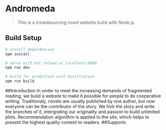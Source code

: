 # Andromeda

> This is a crowdsourcing novel website bulid with Node.js.

## Build Setup

``` bash
# install dependencies
npm install

# serve with hot reload at localhost:8080
npm run dev

# build for production with minification
npm run build
```
##Introduction
In onder to meet the increasing demands of fragmented reading, we bulid a website to make it possible for people to do cooperative writing. Traditionaly, novels are usually published by one author, but now everyone can be the contributor of the story. We fork the story and write the branches of it, intergrating our originality and passion to build unlimited plots. Recommendation algorithm is applied to the site, which helps to present the highest quality content to readers.
##Supports



